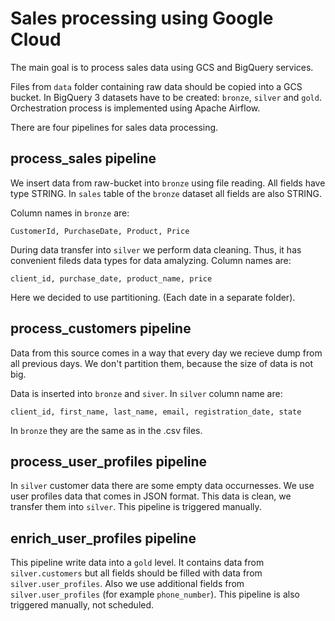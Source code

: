 # Sales processing using Google Cloud

The main goal is to process sales data using GCS and BigQuery services.

Files from `data` folder containing raw data should be copied into a GCS bucket. 
In BigQuery 3 datasets have to be created: `bronze`, `silver` and `gold`.
Orchestration process is implemented using Apache Airflow.

There are four pipelines for sales data processing.

## process_sales pipeline

We insert data from raw-bucket into `bronze` using file reading. All fields have type STRING. In `sales` table of the `bronze` dataset all fields are also STRING.

Column names in `bronze` are:

`CustomerId, PurchaseDate, Product, Price`

During data transfer into `silver` we perform data cleaning. Thus, it has convenient fileds data types for data amalyzing. Column names are:

`client_id, purchase_date, product_name, price`

Here we decided to use partitioning. (Each date in a separate folder).

## process_customers pipeline

Data from this source comes in a way that every day we recieve dump from all previous days.
We don't partition them, because the size of data is not big.

Data is inserted into `bronze` and `siver`. In `silver` column name are:

`client_id, first_name, last_name, email, registration_date, state`

In `bronze` they are the same as in the .csv files.

## process_user_profiles pipeline
In `silver` customer data there are some empty data occurnesses.
We use user profiles data that comes in JSON format. This data is clean, we transfer them into `silver`.
This pipeline is triggered manually.

## enrich_user_profiles pipeline
This pipeline write data into a `gold` level. It contains data from `silver.customers` but all fields should be filled with data from `silver.user_profiles`.
Also we use additional fields from `silver.user_profiles` (for example `phone_number`).
This pipeline is also triggered manually, not scheduled.
